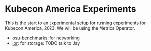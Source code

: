 # Kubecon America Experiments

This is the start to an experimental setup for running experiments for Kubecon America, 2023.
We will be using the Metrics Operator.

 - [osu-benchmarks](osu-benchmarks): for networking
 - [ior](ior): for storage: TODO talk to Jay

